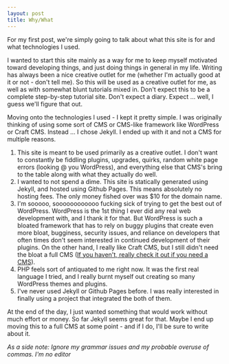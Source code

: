 ```yaml
---
layout: post
title: Why/What
---
```


For my first post, we're simply going to talk about what this site is for and what technologies I used.

I wanted to start this site mainly as a way for me to keep myself motivated toward developing things, and just doing things in general in my life. Writing has always been a nice creative outlet for me (whether I'm actually good at it or not - don't tell me). So this will be used as a creative outlet for me, as well as with somewhat blunt tutorials mixed in. Don't expect this to be a complete step-by-step tutorial site. Don't expect a diary. Expect ... well, I guess we'll figure that out.

Moving onto the technologies I used - I kept it pretty simple. I was originally thinking of using some sort of CMS or CMS-like framework like WordPress or Craft CMS. Instead ... I chose Jekyll. I ended up with it and not a CMS for multiple reasons. 

1. This site is meant to be used primarily as a creative outlet. I don't want to constantly be fiddling plugins, upgrades, quirks, random white page errors (looking @ you WordPress), and everything else that CMS's bring to the table along with what they actually do well. 
2. I wanted to not spend a dime. This site is statically generated using Jekyll, and hosted using Github Pages. This means absolutely no hosting fees. The only money fished over was $10 for the domain name.
3. I'm sooooo, soooooooooooo fucking sick of trying to get the best out of WordPress. WordPress is the 1st thing I ever did any real web development with, and I thank it for that. But WordPress is such a bloated framework that has to rely on buggy plugins that create even more bloat, bugginess, security issues, and reliance on developers that often times don't seem interested in continued development of their plugins. On the other hand, I really like Craft CMS, but I still didn't need the bloat a full CMS ([If you haven't, really check it out if you need a CMS](https://craftcms.com/)).
4. PHP feels sort of antiquated to me right now. It was the first real language I tried, and I really burnt myself out creating so many WordPress themes and plugins.
5. I've never used Jekyll or Github Pages before. I was really interested in finally using a project that integrated the both of them.

At the end of the day, I just wanted something that would work without much effort or money. So far Jekyll seems great for that. Maybe I end up moving this to a full CMS at some point - and if I do, I'll be sure to write about it.

_As a side note: Ignore my grammar issues and my probable overuse of commas. I'm no editor_
